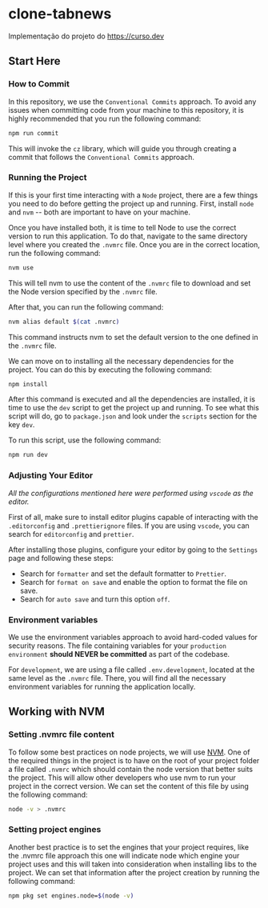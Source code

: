 # clone-tabnews

Implementação do projeto do https://curso.dev

## Start Here

### How to Commit

In this repository, we use the `Conventional Commits` approach. To avoid any issues when committing code from your machine to this repository, it is highly recommended that you run the following command:

```bash
npm run commit
```

This will invoke the `cz` library, which will guide you through creating a commit that follows the `Conventional Commits` approach.

### Running the Project

If this is your first time interacting with a `Node` project, there are a few things you need to do before getting the project up and running. First, install `node` and `nvm` -- both are important to have on your machine.

Once you have installed both, it is time to tell Node to use the correct version to run this application. To do that, navigate to the same directory level where you created the `.nvmrc` file. Once you are in the correct location, run the following command:

```bash
nvm use
```

This will tell nvm to use the content of the `.nvmrc` file to download and set the Node version specified by the `.nvmrc` file.

After that, you can run the following command:

```bash
nvm alias default $(cat .nvmrc)
```

This command instructs nvm to set the default version to the one defined in the `.nvmrc` file.

We can move on to installing all the necessary dependencies for the project. You can do this by executing the following command:

```bash
npm install
```

After this command is executed and all the dependencies are installed, it is time to use the `dev` script to get the project up and running. To see what this script will do, go to `package.json` and look under the `scripts` section for the key `dev`.

To run this script, use the following command:

```bash
npm run dev
```

### Adjusting Your Editor

_All the configurations mentioned here were performed using `vscode` as the editor._

First of all, make sure to install editor plugins capable of interacting with the `.editorconfig` and `.prettierignore` files. If you are using `vscode`, you can search for `editorconfig` and `prettier`.

After installing those plugins, configure your editor by going to the `Settings` page and following these steps:

- Search for `formatter` and set the default formatter to `Prettier`.
- Search for `format on save` and enable the option to format the file on save.
- Search for `auto save` and turn this option `off`.

### Environment variables

We use the environment variables approach to avoid hard-coded values for security reasons. The file containing variables for your `production environment` **should NEVER be committed** as part of the codebase.

For `development`, we are using a file called `.env.development`, located at the same level as the `.nvmrc` file. There, you will find all the necessary environment variables for running the application locally.

## Working with NVM

### Setting .nvmrc file content

To follow some best practices on node projects, we will use [NVM](https://github.com/nvm-sh/nvm). One of the required things in the project is to have on the root of your project folder a file called `.nvmrc` which should contain the node version that better suits the project.
This will allow other developers who use nvm to run your project in the correct version. We can set the content of this file by using the following command:

```bash
node -v > .nvmrc
```

### Setting project engines

Another best practice is to set the engines that your project requires, like the .nvmrc file approach this one will indicate node which engine your project uses and this will taken into consideration when installing libs to the project.
We can set that information after the project creation by running the following command:

```bash
npm pkg set engines.node=$(node -v)
```
